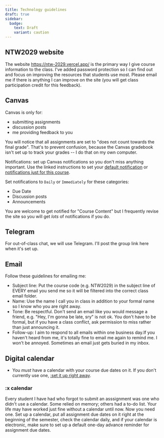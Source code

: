 ```yaml
---
title: Technology guidelines
draft: true
sidebar:
  badge:
    text: Draft
    variant: caution
---
```


## NTW2029 website

The website https://ntw-2029.vercel.app/ is the primary way I give course information to the class. I've added password protection so I can find out and focus on improving the resources that students use most. Please email me if there is anything I can improve on the site (you will get class participation credit for this feedback).

## Canvas

Canvas is only for:

- submitting assignments
- discussion posts
- me providing feedback to you

You will notice that all assignments are set to "does not count towards the final grade". That's to prevent confusion, because the Canvas gradebook isn't set up to track your grades -- I do that on my own computer.

Notifications: set up Canvas notifications so you don't miss anything important. Use the linked instructions to set your [default notification](https://community.canvaslms.com/t5/Student-Guide/How-do-I-manage-my-Canvas-notification-settings-as-a-student/ta-p/434) or [notifications just for this course](https://community.canvaslms.com/t5/Canvas-Basics-Guide/How-do-I-manage-notifications-for-a-single-course/ta-p/615325).

Set notifications to `Daily` or `Immediately` for these categories:

- Due Date
- Discussion posts
- Announcements

You are welcome to get notified for "Course Content" but I frequently revise the site so you will get _lots_ of notifications if you do.

## Telegram

For out-of-class chat, we will use Telegram. I'll post the group link here when it's set up.

## Email

Follow these guidelines for emailing me:

- Subject line: Put the course code (e.g. NTW2029) in the subject line of EVERY email you send me so it will be filtered into the correct class email folder.
- Name: Use the name I call you in class in addition to your formal name so I know who you are right away.
- Tone: Be respectful. Don't send an email like you would message a friend, e.g. "Hey, I'm gonna be late, sry" is not ok. You don't have to be formal, but if you have a class conflict, ask permission to miss rather than just announcing it.
- Follow-up: I aim to respond to all emails within one business day.If you haven't heard from me, it's totally fine to email me again to remind me. I won't be annoyed. Sometimes an email just gets buried in my inbox.

## Digital calendar

- You _must_ have a calendar with your course due dates on it. If you don't currently use one, [:set it up right away](#x-calendar).

### :x calendar

Every student I have had who forgot to submit an asssignment was one who didn't use a calendar. Some relied on memory; others had a to-do list. Your life may have worked just fine without a calendar until now. Now you need one. Set up a calendar, put all assignment due dates on it right at the beginning of the semester, check the calendar daily, and if your calendar is electronic, make sure to set up a default one-day advance reminder for assignment due dates.

